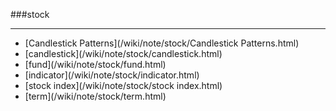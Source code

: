 ###stock

------

<div id=archive_tags>
<ul>
<li>[Candlestick Patterns](/wiki/note/stock/Candlestick Patterns.html)</li> 
<li>[candlestick](/wiki/note/stock/candlestick.html)</li> 
<li>[fund](/wiki/note/stock/fund.html)</li> 
<li>[indicator](/wiki/note/stock/indicator.html)</li> 
<li>[stock index](/wiki/note/stock/stock index.html)</li> 
<li>[term](/wiki/note/stock/term.html)</li> 
</ul>
</div>

